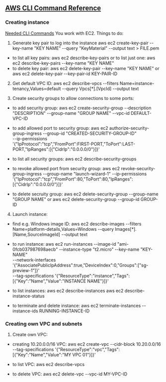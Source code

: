 ## [AWS CLI Command Reference](https://awscli.amazonaws.com/v2/documentation/api/latest/index.html)

### Creating instance
[Needed CLI Commands](https://awscli.amazonaws.com/v2/documentation/api/latest/reference/ec2/index.html)
You work with EC2.
Things to do:
1. Generate key pair to log into the instance
aws ec2 create-key-pair --key-name "KEY NAME" --query "KeyMaterial" --output text > FILE.pem
- to list all key pairs:
aws ec2 describe-key-pairs
or to list just one:
aws ec2 describe-key-pairs --key-name "KEY NAME"
- to delete key pair:
aws ec2 delete-key-pair --key-name "KEY NAME"
or
aws ec2 delete-key-pair --key-pair-id KEY-PAIR-ID

2. Get default VPC ID:
aws ec2 describe-vpcs --filters Name=instance-tenancy,Values=default --query Vpcs[*].[VpcId] --output text

3. Create security groups to allow connections to some ports:
- to add security group:
aws ec2 create-security-group --description "DESCRIPTION" --group-name "GROUP NAME" --vpc-id DEFAULT-VPC-ID

- to add allowed port to security group:
aws ec2 authorize-security-group-ingress --group-id "CREATED-SECURITY-GROUP-ID" \
    --ip-permissions \
    '{"IpProtocol":"tcp","FromPort":FIRST-PORT,"ToPort":LAST-PORT,"IpRanges":[{"CidrIp":"0.0.0.0/0"}]}'

- to list all security groups:
aws ec2 describe-security-groups

- to revoke allowed port from security group:
aws ec2 revoke-security-group-ingress --group-name "launch-wizard-1" --ip-permissions '{"IpProtocol":"tcp","FromPort":80,"ToPort":80,"IpRanges":[{"CidrIp":"0.0.0.0/0"}]}'

- to delete secruity group:
aws ec2 delete-security-group --group-name "GROUP NAME"
or
aws ec2 delete-security-group --group-id GROUP-ID

4. Launch instance:
- find e.g. Windows image ID:
aws ec2 describe-images --filters Name=platform-details,Values=Windows --query Images[*].[Name,SourceImageId] --output text

- to run instance:
aws ec2 run-instances --image-id "ami-0fcb037987698aecb" --instance-type "t2.micro" --key-name "KEY-NAME" \
    --network-interfaces '{"AssociatePublicIpAddress":true,"DeviceIndex":0,"Groups":["sg-preview-1"]}' \
    --tag-specifications '{"ResourceType":"instance","Tags":[{"Key":"Name","Value":"INSTANCE NAME"}]}'

- to list instances:
aws ec2 describe-instances
aws ec2 describe-instance-status

- to terminate and delete instance:
aws ec2 terminate-instances --instance-ids RUNNING-INSTANCE-ID

### Creating own VPC and subnets
1. Create own VPC:
- creating 10.20.0.0/16 VPC:
aws ec2 create-vpc --cidr-block 10.20.0.0/16 --tag-specifications '{"ResourceType":"vpc","Tags":[{"Key":"Name","Value":"MY VPC 01"}]}'

- to list VPC:
aws ec2 describe-vpcs

- to delete VPC:
aws ec2 delete-vpc --vpc-id MY-VPC-ID
